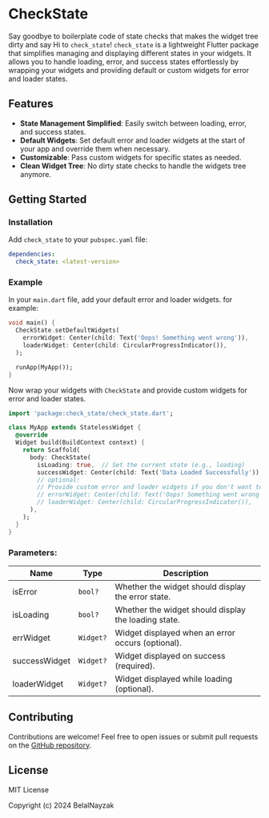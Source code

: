 # CheckState

Say goodbye to boilerplate code of state checks that makes the widget tree dirty and say Hi to `check_state`!
`check_state` is a lightweight Flutter package that simplifies managing and displaying different states in your widgets. It allows you to handle loading, error, and success states effortlessly by wrapping your widgets and providing default or custom widgets for error and loader states.

## Features

- **State Management Simplified**: Easily switch between loading, error, and success states.
- **Default Widgets**: Set default error and loader widgets at the start of your app and override them when necessary.
- **Customizable**: Pass custom widgets for specific states as needed.
- **Clean Widget Tree**: No dirty state checks to handle the widgets tree anymore.

## Getting Started

### Installation

Add `check_state` to your `pubspec.yaml` file:

```yaml
dependencies:
  check_state: <latest-version>
```
### Example
In your `main.dart` file, add your default error and loader widgets. for example:
```dart
void main() {
  CheckState.setDefaultWidgets(
    errorWidget: Center(child: Text('Oops! Something went wrong')),
    loaderWidget: Center(child: CircularProgressIndicator()),
  );

  runApp(MyApp());
}
```
Now wrap your widgets with `CheckState` and provide custom widgets for error and loader states.
```dart
import 'package:check_state/check_state.dart';

class MyApp extends StatelessWidget {
  @override
  Widget build(BuildContext context) {
    return Scaffold(
      body: CheckState(
        isLoading: true,  // Set the current state (e.g., loading)
        successWidget: Center(child: Text('Data Loaded Successfully')),
        // optional:
        // Provide custom error and loader widgets if you don't want to use the default ones you set in main.dart
        // errorWidget: Center(child: Text('Oops! Something went wrong')),
        // loaderWidget: Center(child: CircularProgressIndicator()),
      ),
    );
  }
}
```

### Parameters:

| Name | Type | Description |
| --- | --- | --- |
| isError | `bool?` | Whether the widget should display the error state. |
| isLoading | `bool?` | Whether the widget should display the loading state. |
| errWidget | `Widget?` | Widget displayed when an error occurs (optional). |
| successWidget | `Widget?` | Widget displayed on success (required). |
| loaderWidget | `Widget?` | Widget displayed while loading (optional). |

## Contributing

Contributions are welcome! Feel free to open issues or submit pull requests on the [GitHub repository](https://github.com/BelalNayzak/check_state).

## License

MIT License

Copyright (c) 2024 BelalNayzak
